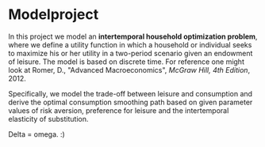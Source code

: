 # Modelproject

In this project we model an **intertemporal household optimization problem**, where we define a utility function in which a household or individual seeks to maximize his or her utility in a two-period scenario given an endowment of leisure. The model is based on discrete time. For reference one might look at Romer, D., "Advanced Macroeconomics", *McGraw Hill, 4th Edition*, 2012.


Specifically, we model the trade-off between leisure and consumption and derive the optimal consumption smoothing path based on given parameter values of risk aversion, preference for leisure and the intertemporal elasticity of substitution. 


Delta = omega. :)
